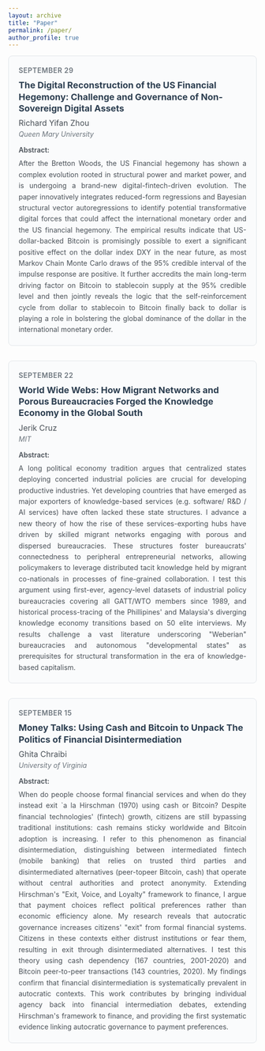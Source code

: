 ```yaml
---
layout: archive
title: "Paper"
permalink: /paper/
author_profile: true
---
```


<style>
.paper-entry {
  border: 1px solid #e1e5e9;
  border-radius: 8px;
  padding: 20px;
  margin-bottom: 30px;
  background-color: #fafbfc;
}
.paper-date {
  color: #6c757d;
  font-weight: 600;
  font-size: 14px;
  text-transform: uppercase;
  letter-spacing: 0.5px;
  margin-bottom: 10px;
}
.paper-title {
  font-size: 18px;
  font-weight: 700;
  color: #2c3e50;
  margin-bottom: 8px;
  line-height: 1.3;
}
.paper-author {
  font-size: 16px;
  color: #495057;
  margin-bottom: 4px;
}
.paper-university {
  font-size: 14px;
  color: #6c757d;
  font-style: italic;
  margin-bottom: 15px;
}
.paper-abstract {
  font-size: 14px;
  line-height: 1.6;
  color: #495057;
  text-align: justify;
}
.abstract-label {
  font-weight: 600;
  color: #495057;
  margin-bottom: 8px;
}
</style>
<div class="paper-entry">
  <div class="paper-date">September 29</div>
  <div class="paper-title">The Digital Reconstruction of the US Financial Hegemony: Challenge and Governance of Non-Sovereign Digital Assets</div>
  <div class="paper-author">Richard Yifan Zhou</div>
  <div class="paper-university">Queen Mary University</div>
  <div class="abstract-label">Abstract:</div>
  <div class="paper-abstract">
    After the Bretton Woods, the US Financial hegemony has shown a complex evolution rooted in structural power and market power, and is undergoing a brand-new digital-fintech-driven evolution. The paper innovatively integrates reduced-form regressions and Bayesian structural vector autoregressions to identify potential transformative digital forces that could affect the international monetary order and the US financial hegemony. The empirical results indicate that US-dollar-backed Bitcoin is promisingly possible to exert a significant positive effect on the dollar index DXY in the near future, as most Markov Chain Monte Carlo draws of the 95% credible interval of the impulse response are positive. It further accredits the main long-term driving factor on Bitcoin to stablecoin supply at the 95% credible level and then jointly reveals the logic that the self-reinforcement cycle from dollar to stablecoin to Bitcoin finally back to dollar is playing a role in bolstering the global dominance of the dollar in the international monetary order.
  </div>
</div>

<style>
.paper-entry {
  border: 1px solid #e1e5e9;
  border-radius: 8px;
  padding: 20px;
  margin-bottom: 30px;
  background-color: #fafbfc;
}
.paper-date {
  color: #6c757d;
  font-weight: 600;
  font-size: 14px;
  text-transform: uppercase;
  letter-spacing: 0.5px;
  margin-bottom: 10px;
}
.paper-title {
  font-size: 18px;
  font-weight: 700;
  color: #2c3e50;
  margin-bottom: 8px;
  line-height: 1.3;
}
.paper-author {
  font-size: 16px;
  color: #495057;
  margin-bottom: 4px;
}
.paper-university {
  font-size: 14px;
  color: #6c757d;
  font-style: italic;
  margin-bottom: 15px;
}
.paper-abstract {
  font-size: 14px;
  line-height: 1.6;
  color: #495057;
  text-align: justify;
}
.abstract-label {
  font-weight: 600;
  color: #495057;
  margin-bottom: 8px;
}
</style>
<div class="paper-entry">
  <div class="paper-date">September 22</div>
  <div class="paper-title">World Wide Webs: How Migrant Networks and Porous Bureaucracies Forged the Knowledge Economy in the Global South</div>
  <div class="paper-author">Jerik Cruz</div>
  <div class="paper-university">MIT</div>
  <div class="abstract-label">Abstract:</div>
  <div class="paper-abstract">
    A long political economy tradition argues that centralized states deploying concerted industrial policies are crucial for developing productive industries. Yet developing countries that have emerged as major exporters of knowledge-based services (e.g. software/ R&D / AI services) have often lacked these state structures. I advance a new theory of how the rise of these services-exporting hubs have driven by skilled migrant networks engaging with porous and dispersed bureaucracies. These structures foster bureaucrats' connectedness to peripheral entrepreneurial networks, allowing policymakers to leverage distributed tacit knowledge held by migrant co-nationals in processes of fine-grained collaboration. I test this argument using first-ever, agency-level datasets of industrial policy bureaucracies covering all GATT/WTO members since 1989, and historical process-tracing of the Phillipines' and Malaysia's diverging knowledge economy transitions based on 50 elite interviews. My results challenge a vast literature underscoring "Weberian" bureaucracies and autonomous "developmental states" as prerequisites for structural transformation in the era of knowledge-based capitalism.
  </div>
</div>


<style>
.paper-entry {
  border: 1px solid #e1e5e9;
  border-radius: 8px;
  padding: 20px;
  margin-bottom: 30px;
  background-color: #fafbfc;
}

.paper-date {
  color: #6c757d;
  font-weight: 600;
  font-size: 14px;
  text-transform: uppercase;
  letter-spacing: 0.5px;
  margin-bottom: 10px;
}

.paper-title {
  font-size: 18px;
  font-weight: 700;
  color: #2c3e50;
  margin-bottom: 8px;
  line-height: 1.3;
}

.paper-author {
  font-size: 16px;
  color: #495057;
  margin-bottom: 4px;
}

.paper-university {
  font-size: 14px;
  color: #6c757d;
  font-style: italic;
  margin-bottom: 15px;
}

.paper-abstract {
  font-size: 14px;
  line-height: 1.6;
  color: #495057;
  text-align: justify;
}

.abstract-label {
  font-weight: 600;
  color: #495057;
  margin-bottom: 8px;
}
</style>

<div class="paper-entry">
  <div class="paper-date">September 15</div>
  <div class="paper-title">Money Talks: Using Cash and Bitcoin to Unpack The Politics of Financial Disintermediation</div>
  <div class="paper-author">Ghita Chraibi</div>
  <div class="paper-university">University of Virginia</div>
  <div class="abstract-label">Abstract:</div>
  <div class="paper-abstract">
    When do people choose formal financial services and when do they instead exit `a la Hirschman (1970) using cash or Bitcoin? Despite financial technologies' (fintech) growth, citizens are still bypassing traditional institutions: cash remains sticky worldwide and Bitcoin adoption is increasing. I refer to this phenomenon as financial disintermediation, distinguishing between intermediated fintech (mobile banking) that relies on trusted third parties and disintermediated alternatives (peer-topeer Bitcoin, cash) that operate without central authorities and protect anonymity. Extending Hirschman's "Exit, Voice, and Loyalty" framework to finance, I argue that payment choices reflect political preferences rather than economic efficiency alone. My research reveals that autocratic governance increases citizens' "exit" from formal financial systems. Citizens in these contexts either distrust institutions or fear them, resulting in exit through disintermediated alternatives. I test this theory using cash dependency (167 countries, 2001-2020) and Bitcoin peer-to-peer transactions (143 countries, 2020). My findings confirm that financial disintermediation is systematically prevalent in autocratic contexts. This work contributes by bringing individual agency back into financial intermediation debates, extending Hirschman's framework to finance, and providing the first systematic evidence linking autocratic governance to payment preferences.
  </div>
</div>
